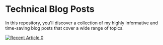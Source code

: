 <h1>Technical Blog Posts</h1>


In this repository, you'll discover a collection of my highly informative and time-saving blog posts that cover a wide range of topics.



 <a target="_blank" href="https://github-readme-medium-recent-article.vercel.app/medium/@kbpoovanna/0"><img src="https://github-readme-medium-recent-article.vercel.app/medium/@kbpoovanna/0" alt="Recent Article 0"> 


